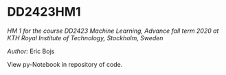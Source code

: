 # DD2423HM1
_HM 1 for the course DD2423 Machine Learning, Advance fall term 2020 at KTH Royal Institute of Technology, Stockholm, Sweden_

*Author:* Eric Bojs

View py-Notebook in repository of code.
